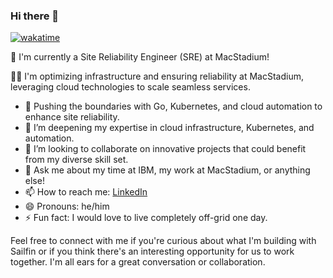 ### Hi there 👋

[![wakatime](https://wakatime.com/badge/user/cf6c9013-a24e-473b-bf30-766453b4988a.svg)](https://wakatime.com/@cf6c9013-a24e-473b-bf30-766453b4988a)

🚀 I'm currently a Site Reliability Engineer (SRE) at MacStadium!

🧑‍💻 I'm optimizing infrastructure and ensuring reliability at MacStadium, leveraging cloud technologies to scale seamless services.

- 🔭 Pushing the boundaries with Go, Kubernetes, and cloud automation to enhance site reliability.
- 🌱 I’m deepening my expertise in cloud infrastructure, Kubernetes, and automation.
- 👯 I’m looking to collaborate on innovative projects that could benefit from my diverse skill set.
- 💬 Ask me about my time at IBM, my work at MacStadium, or anything else!
- 📫 How to reach me: [LinkedIn](https://www.linkedin.com/in/michaelpbcurtis/)
- 😄 Pronouns: he/him
- ⚡ Fun fact: I would love to live completely off-grid one day.

Feel free to connect with me if you're curious about what I'm building with Sailfin or if you think there's an interesting opportunity for us to work together. I'm all ears for a great conversation or collaboration.

